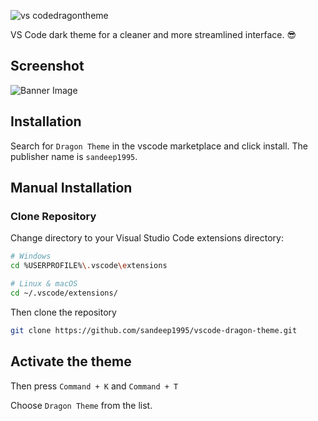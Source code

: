 ![vs codedragontheme](https://user-images.githubusercontent.com/12299906/43123831-02abc782-8f43-11e8-878c-28aacdeeee0a.png)

VS Code dark theme for a cleaner and more streamlined interface. 😎

## Screenshot
![Banner Image](https://user-images.githubusercontent.com/12299906/43127790-f06167ca-8f4d-11e8-809e-e21c6e358477.png)

## Installation
Search for `Dragon Theme` in the vscode marketplace and click install. The publisher name is `sandeep1995`.

## Manual Installation
### Clone Repository

Change directory to your Visual Studio Code extensions directory:

```bash
# Windows
cd %USERPROFILE%\.vscode\extensions
```

```bash
# Linux & macOS
cd ~/.vscode/extensions/
```

Then clone the repository

```bash
git clone https://github.com/sandeep1995/vscode-dragon-theme.git
```

## Activate the theme

Then press `Command + K` and `Command + T`

Choose `Dragon Theme` from the list. 
